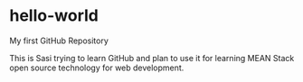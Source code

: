 # hello-world
My first GitHub Repository

This is Sasi trying to learn GitHub and plan to use it for learning MEAN Stack open source technology for web development.
